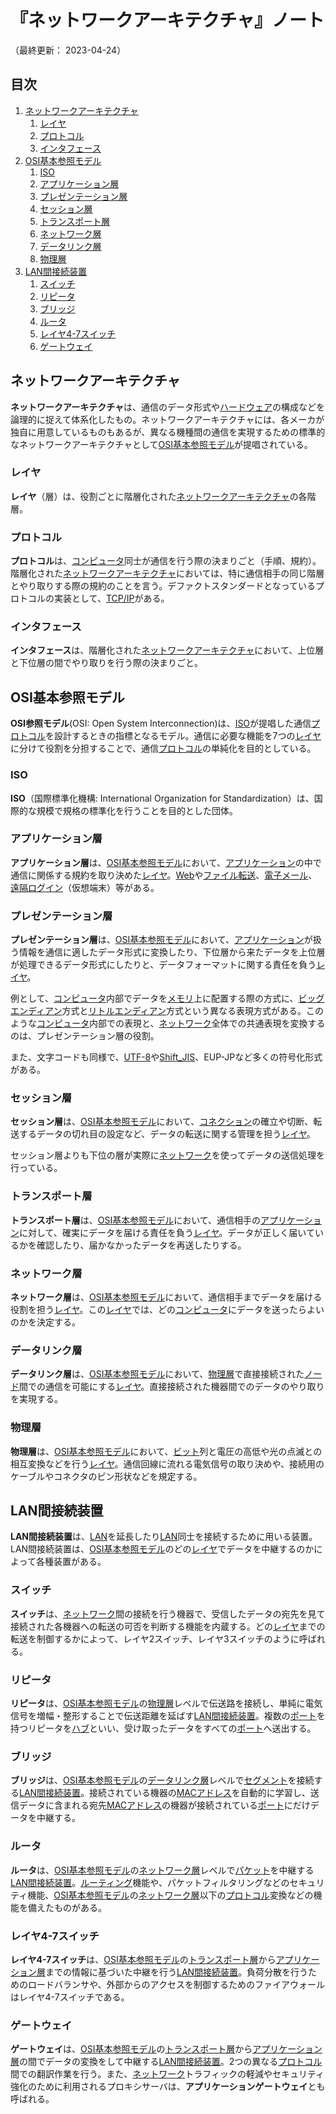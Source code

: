 # 『ネットワークアーキテクチャ』ノート

（最終更新： 2023-04-24）


## 目次

1. [ネットワークアーキテクチャ](#ネットワークアーキテクチャ)
	1. [レイヤ](#レイヤ)
	1. [プロトコル](#プロトコル)
	1. [インタフェース](#インタフェース)
1. [OSI基本参照モデル](#osi基本参照モデル)
	1. [ISO](#iso)
	1. [アプリケーション層](#アプリケーション層)
	1. [プレゼンテーション層](#プレゼンテーション層)
	1. [セッション層](#セッション層)
	1. [トランスポート層](#トランスポート層)
	1. [ネットワーク層](#ネットワーク層)
	1. [データリンク層](#データリンク層)
	1. [物理層](#物理層)
1. [LAN間接続装置](#lan間接続装置)
	1. [スイッチ](#スイッチ)
	1. [リピータ](#リピータ)
	1. [ブリッジ](#ブリッジ)
	1. [ルータ](#ルータ)
	1. [レイヤ4-7スイッチ](#レイヤ4-7スイッチ)
	1. [ゲートウェイ](#ゲートウェイ)


## ネットワークアーキテクチャ

**ネットワークアーキテクチャ**は、通信のデータ形式や[ハードウェア](../../../computer/hardware/_/chapters/hardware.md#ハードウェア)の構成などを論理的に捉えて体系化したもの。ネットワークアーキテクチャには、各メーカが独自に用意しているものもあるが、異なる機種間の通信を実現するための標準的なネットワークアーキテクチャとして[OSI基本参照モデル](#osi基本参照モデル)が提唱されている。

### レイヤ

**レイヤ**（層）は、役割ごとに階層化された[ネットワークアーキテクチャ](#ネットワークアーキテクチャ)の各階層。

### プロトコル

**プロトコル**は、[コンピュータ](../../../computer/_/chapters/computer.md#コンピュータ)同士が通信を行う際の決まりごと（手順、規約）。階層化された[ネットワークアーキテクチャ](#ネットワークアーキテクチャ)においては、特に通信相手の同じ階層とやり取りする際の規約のことを言う。デファクトスタンダードとなっているプロトコルの実装として、[TCP/IP](./communication_protocol.md#tcpip)がある。

### インタフェース

**インタフェース**は、階層化された[ネットワークアーキテクチャ](#ネットワークアーキテクチャ)において、上位層と下位層の間でやり取りを行う際の決まりごと。


## OSI基本参照モデル

**OSI参照モデル**(OSI: Open System Interconnection)は、[ISO](#iso)が提唱した通信[プロトコル](#プロトコル)を設計するときの指標となるモデル。通信に必要な機能を7つの[レイヤ](#レイヤ)に分けて役割を分担することで、通信[プロトコル](#プロトコル)の単純化を目的としている。

### ISO

**ISO**（国際標準化機構: International Organization for Standardization）は、国際的な規模で規格の標準化を行うことを目的とした団体。

### アプリケーション層

**アプリケーション層**は、[OSI基本参照モデル](#osi基本参照モデル)において、[アプリケーション](../../../computer/software/_/chapters/software.md#応用ソフトウェア)の中で通信に関係する規約を取り決めた[レイヤ](#レイヤ)。[Web](./web.md#web)や[ファイル転送](./application_layer.md#ファイル転送)、[電子メール](./application_layer.md#電子メール)、[遠隔ログイン](./application_layer.md#遠隔ログイン)（仮想端末）等がある。

### プレゼンテーション層

**プレゼンテーション層**は、[OSI基本参照モデル](#osi基本参照モデル)において、[アプリケーション](../../../computer/software/_/chapters/software.md#応用ソフトウェア)が扱う情報を通信に適したデータ形式に変換したり、下位層から来たデータを上位層が処理できるデータ形式にしたりと、データフォーマットに関する責任を負う[レイヤ](#レイヤ)。

例として、[コンピュータ](../../../computer/_/chapters/compuer.md#コンピュータ)内部でデータを[メモリ](../../../computer/hardware/_/chapters/memory.md#メモリ)上に配置する際の方式に、[ビッグエンディアン](../../../basics/information_theory/_/chapters/coding_theory.md#ビッグエンディアン)方式と[リトルエンディアン](../../../basics/information_theory/_/chapters/coding_theory.md#リトルエンディアン)方式という異なる表現方式がある。このような[コンピュータ](../../../computer/_/chapters/compuer.md#コンピュータ)内部での表現と、[ネットワーク](./network.md#ネットワーク)全体での共通表現を変換するのは、プレゼンテーション層の役割。

また、文字コードも同様で、[UTF-8](../../../basics/information_theory/_/chapters/character_representation.md#unicode)や[Shift_JIS](../../../basics/information_theory/_/chapters/character_representation.md#シフトjisコード)、EUP-JPなど多くの符号化形式がある。

### セッション層

**セッション層**は、[OSI基本参照モデル](#osi基本参照モデル)において、[コネクション](./network.md#コネクション)の確立や切断、転送するデータの切れ目の設定など、データの転送に関する管理を担う[レイヤ](#レイヤ)。

セッション層よりも下位の層が実際に[ネットワーク](./network.md#ネットワーク)を使ってデータの送信処理を行っている。

### トランスポート層

**トランスポート層**は、[OSI基本参照モデル](#osi基本参照モデル)において、通信相手の[アプリケーション](../../../computer/software/_/chapters/software.md#応用ソフトウェア)に対して、確実にデータを届ける責任を負う[レイヤ](#レイヤ)。データが正しく届いているかを確認したり、届かなかったデータを再送したりする。

### ネットワーク層

**ネットワーク層**は、[OSI基本参照モデル](#osi基本参照モデル)において、通信相手までデータを届ける役割を担う[レイヤ](#レイヤ)。この[レイヤ](#レイヤ)では、どの[コンピュータ](../../../computer/_/chapters/computer.md#コンピュータ)にデータを送ったらよいのかを決定する。

### データリンク層

**データリンク層**は、[OSI基本参照モデル](#osi基本参照モデル)において、[物理層](#物理層)で直接接続された[ノード](./network.md#ノード)間での通信を可能にする[レイヤ](#レイヤ)。直接接続された機器間でのデータのやり取りを実現する。

### 物理層

**物理層**は、[OSI基本参照モデル](#osi基本参照モデル)において、[ビット](../../../basics/_/chapters/computer_and_number.md#ビット)列と電圧の高低や光の点滅との相互変換などを行う[レイヤ](#レイヤ)。通信回線に流れる電気信号の取り決めや、接続用のケーブルやコネクタのピン形状などを規定する。


## LAN間接続装置

**LAN間接続装置**は、[LAN](./network.md#lan)を延長したり[LAN](./network.md#lan)同士を接続するために用いる装置。LAN間接続装置は、[OSI基本参照モデル](#osi基本参照モデル)のどの[レイヤ](#レイヤ)でデータを中継するのかによって各種装置がある。

### スイッチ

**スイッチ**は、[ネットワーク](./network.md#ネットワーク)間の接続を行う機器で、受信したデータの宛先を見て接続された各機器への転送の可否を判断する機能を内蔵する。どの[レイヤ](#レイヤ)までの転送を制御するかによって、レイヤ2スイッチ、レイヤ3スイッチのように呼ばれる。

### リピータ

**リピータ**は、[OSI基本参照モデル](#osi基本参照モデル)の[物理層](#物理層)レベルで伝送路を接続し、単純に電気信号を増幅・整形することで伝送距離を延ばす[LAN間接続装置](#lan間接続装置)。複数の[ポート](./address_on_network.md#ポート番号)を持つリピータを[ハブ](../../../computer/hardware/_/chapters/bus.md#ハブ)といい、受け取ったデータをすべての[ポート](./address_on_network.md#ポート番号)へ送出する。

### ブリッジ

**ブリッジ**は、[OSI基本参照モデル](#osi基本参照モデル)の[データリンク層](#データリンク層)レベルで[セグメント](./datalink_layer.md#セグメント)を接続する[LAN間接続装置](#lan間接続装置)。接続されている機器の[MACアドレス](./address_on_network.md#macアドレス)を自動的に学習し、送信データに含まれる宛先[MACアドレス](./address_on_network.md#macアドレス)の機器が接続されている[ポート](./address_on_network.md#ポート番号)にだけデータを中継する。

### ルータ

**ルータ**は、[OSI基本参照モデル](#osi基本参照モデル)の[ネットワーク層](#ネットワーク層)レベルで[パケット](./network.md#ネットワーク)を中継する[LAN間接続装置](#lan間接続装置)。[ルーティング](./internet_layer.md#ルーティング)機能や、パケットフィルタリングなどのセキュリティ機能、[OSI基本参照モデル](#osi基本参照モデル)の[ネットワーク層](#ネットワーク層)以下の[プロトコル](#プロトコル)変換などの機能を備えたものがある。

### レイヤ4-7スイッチ

**レイヤ4-7スイッチ**は、[OSI基本参照モデル](#osi基本参照モデル)の[トランスポート層](#トランスポート層)から[アプリケーション層](#アプリケーション層)までの情報に基づいた中継を行う[LAN間接続装置](#lan間接続装置)。負荷分散を行うためのロードバランサや、外部からのアクセスを制御するためのファイアウォールはレイヤ4-7スイッチである。

### ゲートウェイ

**ゲートウェイ**は、[OSI基本参照モデル](#osi基本参照モデル)の[トランスポート層](#トランスポート層)から[アプリケーション層](#アプリケーション層)の間でデータの変換をして中継する[LAN間接続装置](#lan間接続装置)。2つの異なる[プロトコル](#プロトコル)間での翻訳作業を行う。また、[ネットワーク](./network.md#ネットワーク)トラフィックの軽減やセキュリティ強化のために利用されるプロキシサーバは、**アプリケーションゲートウェイ**とも呼ばれる。
